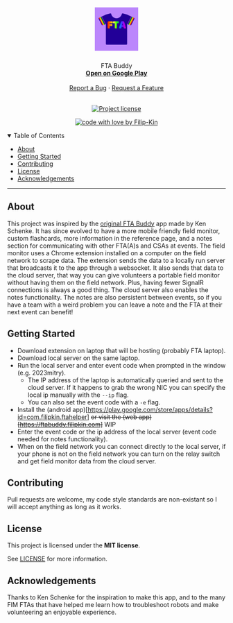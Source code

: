 <h1 align="center">
  <a href="https://github.com/Filip-Kin/FTA-Buddy">
    <!-- Please provide path to your logo here -->
    <img src="shared/logo.svg" alt="Logo" width="100" height="100">
  </a>
</h1>

<div align="center">
  FTA Buddy
  <br />
  <a href="https://play.google.com/store/apps/details?id=com.filipkin.ftahelper"><strong>Open on Google Play</strong></a>
  <br />
  <br />
  <a href="https://github.com/Filip-Kin/fta-buddy/issues/new?assignees=&labels=bug&template=01_BUG_REPORT.md&title=bug%3A+">Report a Bug</a>
  ·
  <a href="https://github.com/Filip-Kin/fta-buddy/issues/new?assignees=&labels=enhancement&template=02_FEATURE_REQUEST.md&title=feat%3A+">Request a Feature</a>
</div>

<div align="center">
<br />

[![Project license](https://img.shields.io/github/license/Filip-Kin/fta-buddy.svg?style=flat-square)](LICENSE)

[![code with love by Filip-Kin](https://img.shields.io/badge/%3C%2F%3E%20with%20%E2%99%A5%20by-Filip-Kin-ff1414.svg?style=flat-square)](https://github.com/Filip-Kin)

</div>

<details open="open">
<summary>Table of Contents</summary>

- [About](#about)
- [Getting Started](#getting-started)
- [Contributing](#contributing)
- [License](#license)
- [Acknowledgements](#acknowledgements)

</details>

---

## About

This project was inspired by the [original FTA Buddy](https://github.com/kenschenke/FTA-Buddy-Android) app made by Ken Schenke.
It has since evolved to have a more mobile friendly field monitor, custom flashcards, more information in the reference page, and a notes section for communicating with other FTA(A)s and CSAs at events.
The field monitor uses a Chrome extension installed on a computer on the field network to scrape data. The extension sends the data to a locally run server that broadcasts it to the app through a websocket. It also sends that data to the cloud server, that way you can give volunteers a portable field monitor without having them on the field network. Plus, having fewer SignalR connections is always a good thing.
The cloud server also enables the notes functionality. The notes are also persistent between events, so if you have a team with a weird problem you can leave a note and the FTA at their next event can benefit!

## Getting Started

- Download extension on laptop that will be hosting (probably FTA laptop).
- Download local server on the same laptop.
- Run the local server and enter event code when prompted in the window (e.g. 2023mitry).
    - The IP address of the laptop is automatically queried and sent to the cloud server. If it happens to grab the wrong NIC you can specify the local ip manually with the `--ip` flag.
    - You can also set the event code with a `-e` flag.
- Install the (android app)[https://play.google.com/store/apps/details?id=com.filipkin.ftahelper] ~~or visit the (web app)[https://ftabuddy.filipkin.com]~~ WIP
- Enter the event code or the ip address of the local server (event code needed for notes functionality).
- When on the field network you can connect directly to the local server, if your phone is not on the field network you can turn on the relay switch and get field monitor data from the cloud server.

## Contributing

Pull requests are welcome, my code style standards are non-existant so I will accept anything as long as it works.

## License

This project is licensed under the **MIT license**.

See [LICENSE](LICENSE) for more information.

## Acknowledgements

Thanks to Ken Schenke for the inspiration to make this app, and to the many FIM FTAs that have helped me learn how to troubleshoot robots and make volunteering an enjoyable experience.